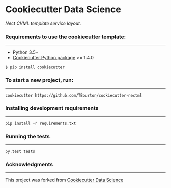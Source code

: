 # Cookiecutter Data Science

_Nect CVML template service layout._


### Requirements to use the cookiecutter template:
-----------
 - Python 3.5+
 - [Cookiecutter Python package](http://cookiecutter.readthedocs.org/en/latest/installation.html) >= 1.4.0

``` bash
$ pip install cookiecutter
```


### To start a new project, run:
------------

    cookiecutter https://github.com/TBourton/cookiecutter-nectml


### Installing development requirements
------------

    pip install -r requirements.txt

### Running the tests
------------

    py.test tests


### Acknowledgments
------------
This project was forked from [Cookiecutter Data Science](https://github.com/drivendata/cookiecutter-data-science)
